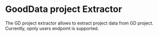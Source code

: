 # GoodData project Extractor

The GD project extractor allows to extract project data from GD project. Currently, opnly users endpoint is supported.